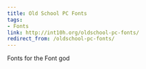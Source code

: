 ```yaml
---
title: Old School PC Fonts
tags:
- Fonts
link: http://int10h.org/oldschool-pc-fonts/
redirect_from: /oldschool-pc-fonts/
---
```

Fonts for the Font god
